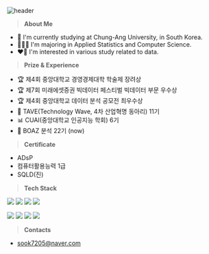 ![header](https://capsule-render.vercel.app/api?type=waving&color=gradient&customColorList=8&height=150&section=header&text=Yunbin%20Heo&fontSize=40&fontAlignY=30&fontAlign=20)

> **About Me**
- 🏫 I'm currently studying at Chung-Ang University, in South Korea.
- 🧑🏻‍💻 I'm majoring in Applied Statistics and Computer Science.
- ❤️‍🔥 I'm interested in various study related to data.


> **Prize & Experience**
- 🏆 제4회 중앙대학교 경영경제대학 학술제 장려상
- 🏆 제7회 미래에셋증권 빅데이터 페스티벌 빅데이터 부문 우수상
- 🏆 제4회 중앙대학교 데이터 분석 공모전 최우수상
- 🌊 TAVE(Technology Wave, 4차 산업혁명 동아리) 11기
- 📊 CUAI(중앙대학교 인공지능 학회) 6기
- 🐘 BOAZ 분석 22기 (now)

> **Certificate**
- ADsP
- 컴퓨터활용능력 1급
- SQLD(진)


> **Tech Stack**

<img src="https://img.shields.io/badge/Python-3776AB?logo=Python&logoColor=white"> <img src="https://img.shields.io/badge/C-4479A1?logo=C&logoColor=white"> <img src="https://img.shields.io/badge/RStudio-75AADB?logo=RStudio&logoColor=white"> <img src="https://img.shields.io/badge/SPSS-3B5998?logo=IBM&logoColor=white">


<img src="https://img.shields.io/badge/Colab-F9AB00?logo=GoogleColab&logoColor=white"> <img src="https://img.shields.io/badge/Jupyter-F37626?logo=Jupyter&logoColor=white"> <img src="https://img.shields.io/badge/Visual Studio Code-007ACC?logo=Visual Studio Code&logoColor=white"> <img src="https://img.shields.io/badge/PyTorch-EE4C2C?style=flat&logo=PyTorch&logoColor=white"/>

> **Contacts**
- sook7205@naver.com
